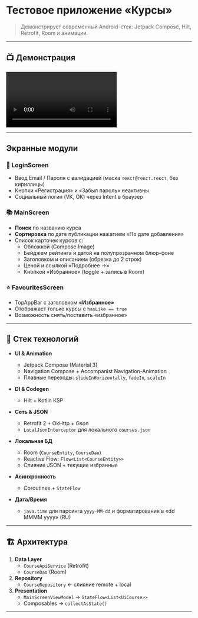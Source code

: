 # Тестовое приложение «Курсы»

> Демонстрирует современный Android-стек: Jetpack Compose, Hilt, Retrofit, Room и анимации.

---

## 📺 Демонстрация

![Демонстрации](video_2025-06-07_02-52-39_1.mp4)  


---

## Экранные модули

### 🔐 LoginScreen
- Ввод Email / Пароля с валидацией (маска `текст@текст.текст`, без кириллицы)  
- Кнопки «Регистрация» и «Забыл пароль» неактивны  
- Социальный логин (VK, OK) через Intent в браузер  

### 📚 MainScreen
- **Поиск** по названию курса  
- **Сортировка** по дате публикации нажатием «По дате добавления»  
- Список карточек курсов с:
  - Обложкой (Compose Image)  
  - Бейджем рейтинга и датой на полупрозрачном блюр-фоне  
  - Заголовком и описанием (обрезка до 2 строк)  
  - Ценой и ссылкой «Подробнее →»  
  - Кнопкой «Избранное» (toggle + запись в Room)  

### ⭐ FavouritesScreen
- TopAppBar с заголовком **«Избранное»**  
- Отображает только курсы с `hasLike == true`  
- Возможность снять/поставить «избранное»  

---

## 🚀 Стек технологий

- **UI & Animation**  
  - Jetpack Compose (Material 3)  
  - Navigation Compose + Accompanist Navigation-Animation  
  - Плавные переходы: `slideInHorizontally`, `fadeIn`, `scaleIn`  

- **DI & Codegen**  
  - Hilt + Kotlin KSP  

- **Сеть & JSON**  
  - Retrofit 2 + OkHttp + Gson  
  - `LocalJsonInterceptor` для локального `courses.json`  

- **Локальная БД**  
  - Room (`CourseEntity`, `CourseDao`)  
  - Reactive Flow: `Flow<List<CourseEntity>>`  
  - Слияние JSON + текущие избранные  

- **Асинхронность**  
  - Coroutines + `StateFlow`  

- **Дата/Время**  
  - `java.time` для парсинга `yyyy-MM-dd` и форматирования в «dd MMMM yyyy» (RU)  

---

## 🏗️ Архитектура

1. **Data Layer**  
   - `CourseApiService` (Retrofit)  
   - `CourseDao` (Room)  
2. **Repository**  
   - `CourseRepository` ← слияние remote + local  
3. **Presentation**  
   - `MainScreenViewModel` → `StateFlow<List<UiCourse>>`  
   - Composables → `collectAsState()`  

---

